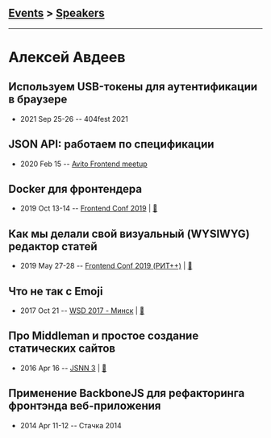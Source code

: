 ## [Events](../README.md) > [Speakers](../speakers.md)
---

# Алексей Авдеев

## Используем USB-токены для аутентификации в браузере
- 2021 Sep 25-26 -- 404fest 2021    
## JSON API: работаем по спецификации
- 2020 Feb 15 -- [Avito Frontend meetup](https://youtu.be/JD3HLaLxUJ8)    
## Docker для фронтендера
- 2019 Oct 13-14 -- [Frontend Conf 2019](https://www.youtube.com/watch?v=SMM3bsYyFls)  | [:notebook:](http://alexey-avdeev.com/docker-for-front-end-developers/)  
## Как мы делали свой визуальный (WYSIWYG) редактор статей
- 2019 May 27-28 -- [Frontend Conf 2019 (РИТ++)](https://www.youtube.com/watch?v=YIsbi5cMuQE)  | [:notebook:](http://alexey-avdeev.com/how-did-we-develop-a-visual-editor/)  
## Что не так с Emoji
- 2017 Oct 21 -- [WSD 2017 - Минск](https://www.youtube.com/watch?v=DUwZpLBSuiI)  | [:notebook:](https://wsd.events/2017/10/21/pres/whats-emoji/)  
## Про Middleman и простое создание статических сайтов
- 2016 Apr 16 -- [JSNN 3](https://youtu.be/zGsGS9rfriU)  | [:notebook:](https://www.slideshare.net/AlexeyAvdeev1/middleman-61006895)  
## Применение BackboneJS для рефакторинга фронтэнда веб-приложения
- 2014 Apr 11-12 -- Стачка 2014    
